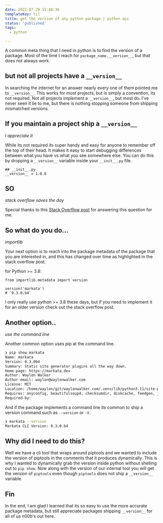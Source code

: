 ```yaml
---
date: 2022-07-29 15:48:36
templateKey: til
title: get the version of any python package | python api
status: 'published'
tags:
  - python

---
```


A common meta thing that I need in python is to find the version of a package.
Most of the time I reach for `package_name.__version__`, but that does not
always work.

## but not all projects have a `__version__`

In searching the internet for an answer nearly every one of them pointed me to
`__version__`.  This works for most projects, but is simply a convention, its
not required.  Not all projects implement a `__version__`, but most do.  I've
never seen it lie to me, but there is nothing stopping someone from shipping
mismatched versions.

## If you maintain a project ship a `__version__`
_I appreciate it_

While its not required its super handy and easy for anyone to remember off the
top of their head.  It makes it easy to start debugging differences between
what you have vs what you see somewhere else. You can do this by dropping a
`__version__` variable inside your  `__init__.py` file.

```
## __init__.py
__version__ = 1.0.0
```

## SO
_stack overflow saves the day_

Special thanks to this
[Stack Overflow post](https://stackoverflow.com/questions/20180543/how-do-i-check-the-versions-of-python-modules/32965521#32965521)
for answering this question for me.

## So what do you do...
_importlib_

Your next option is to reach into the package metadata of the package that you
are interested in, and this has changed over time as highlighted in the stack
overflow post.

for Python >= 3.8:

```
from importlib.metadata import version

version('markata')
# `0.3.0.b4`
```

I only really use python >= 3.8 these days, but if you need to implement it for
an older version check out the stack overflow post.

## Another option..
_use the command line_

Another common option uses pip at the command line.

```bash
❯ pip show markata
Name: markata
Version: 0.3.0b4
Summary: Static site generator plugins all the way down.
Home-page: https://markata.dev
Author: Waylon Walker
Author-email: waylon@waylonwalker.com
License: MIT
Location: /home/waylon/git/waylonwalker.com/.venv/lib/python3.11/site-packages
Requires: anyconfig, beautifulsoup4, checksumdir, diskcache, feedgen, jinja2, more-itertools, pathspec, pillow, pluggy, pymdown-extensions, python-frontmatter, pytz, rich, textual, toml, typer
Required-by:
```

And if the package implements a command line its common to ship a version
command such as `--version` or `-V`.

``` bash
❯ markata --version
Markata CLI Version: 0.3.0.b4
```

## Why did I need to do this?

Well we have a cli tool that wraps around piptools and we wanted to include the
version of piptools in the comments that it produces dynamically.  This is why
I wanted to dynamically grab the version inside python without shelling out to
`pip show`.  Now along with the version of our internal tool you will get the
version of `piptools` even though `piptools` does not ship a `__version__`
variable.

## Fin

In the end, I am glad I learned that its so easy to use the more accurate
package metadata, but still appreciate packages shipping `__version__` for all
of us n00b's out here.

